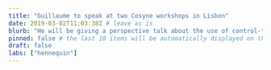 ```yaml
---
title: "Guillaume to speak at two Cosyne workshops in Lisbon"
date: 2019-03-02T11:03:38Z # leave as is
blurb: "He will be giving a perspective talk about the use of control-theoretic methods in neuroscience ([slides](/news/hennequin_cosyne_2019.pdf)) at the workshop on [data, dynamics and computation](http://www.cosyne.org/c/index.php?title=Workshops2019_data), and a talk on the role of inhibition in motor control at the workshop on [inhibitory microcircuits](http://www.cosyne.org/c/index.php?title=Workshops2019_inhibition_2)"
pinned: false # the last 10 items will be automatically displayed on the front page, + any that says "pinned: true"
draft: false
labs: ["hennequin"]
---
```


<!-- Here you might want to place some Markdown content. -->


